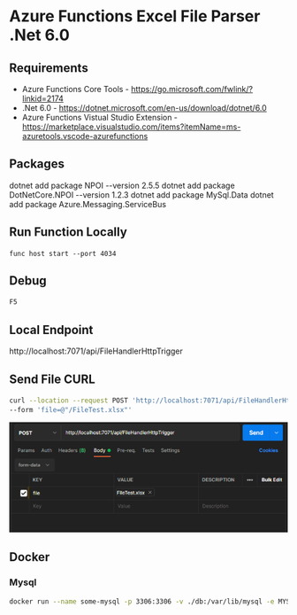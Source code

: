 # Azure Functions Excel File Parser .Net 6.0

## Requirements

-  Azure Functions Core Tools - https://go.microsoft.com/fwlink/?linkid=2174
-  .Net 6.0 - https://dotnet.microsoft.com/en-us/download/dotnet/6.0
-  Azure Functions Vistual Studio Extension - https://marketplace.visualstudio.com/items?itemName=ms-azuretools.vscode-azurefunctions

## Packages
dotnet add package NPOI --version 2.5.5
dotnet add package DotNetCore.NPOI --version 1.2.3
dotnet add package MySql.Data
dotnet add package Azure.Messaging.ServiceBus
## Run Function Locally
```
func host start --port 4034
```

## Debug
```sh
F5
```

## Local Endpoint
http://localhost:7071/api/FileHandlerHttpTrigger

## Send File CURL
```sh
curl --location --request POST 'http://localhost:7071/api/FileHandlerHttpTrigger' \
--form 'file=@"/FileTest.xlsx"'
```

![Alt text](https://github.com/markwinap/azure_functions_excel_file_parser/raw/master/request_sample.png "Request Sample")

## Docker
### Mysql
```sh
docker run --name some-mysql -p 3306:3306 -v ./db:/var/lib/mysql -e MYSQL_ROOT_PASSWORD=test -d mysql:latest
```